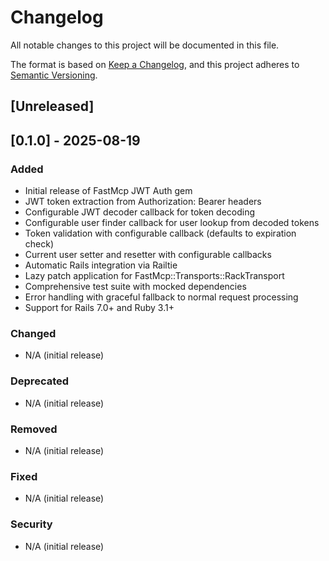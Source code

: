 # Changelog

All notable changes to this project will be documented in this file.

The format is based on [Keep a Changelog](https://keepachangelog.com/en/1.0.0/),
and this project adheres to [Semantic Versioning](https://semver.org/spec/v2.0.0.html).

## [Unreleased]

## [0.1.0] - 2025-08-19

### Added
- Initial release of FastMcp JWT Auth gem
- JWT token extraction from Authorization: Bearer headers
- Configurable JWT decoder callback for token decoding
- Configurable user finder callback for user lookup from decoded tokens
- Token validation with configurable callback (defaults to expiration check)
- Current user setter and resetter with configurable callbacks
- Automatic Rails integration via Railtie
- Lazy patch application for FastMcp::Transports::RackTransport
- Comprehensive test suite with mocked dependencies
- Error handling with graceful fallback to normal request processing
- Support for Rails 7.0+ and Ruby 3.1+

### Changed
- N/A (initial release)

### Deprecated  
- N/A (initial release)

### Removed
- N/A (initial release)

### Fixed
- N/A (initial release)

### Security
- N/A (initial release)
